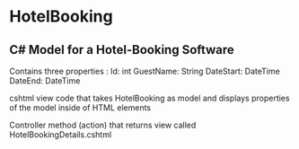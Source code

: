 # HotelBooking

C# Model for a Hotel-Booking Software 
---------------------------------------
Contains three properties : 
Id: int
GuestName: String
DateStart: DateTime
DateEnd: DateTime

cshtml view code that takes HotelBooking as model and displays properties of the model inside of HTML elements

Controller method (action) that returns view called HotelBookingDetails.cshtml 
